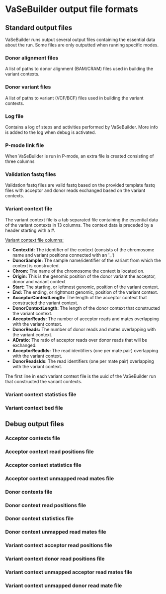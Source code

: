 # VaSeBuilder output file formats

## Standard output files
VaSeBuilder runs output several output files containing the essential data about the run. Some files are only outputted 
when running specific modes.

### Donor alignment files
A list of paths to donor alignment (BAM/CRAM) files used in building the variant contexts.

### Donor variant files
A list of paths to variant (VCF/BCF) files used in building the variant contexts.

### Log file
Contains a log of steps and activities performed by VaSeBuilder. More info is added to the log when debug is activated.

### P-mode link file
When VaSeBuilder is run in P-mode, an extra file is created consisting of three columns

### Validation fastq files
Validation fastq files are valid fastq based on the provided template fastq files with acceptor and donor reads 
exchanged based on the variant contexts.

### Variant context file
The variant context file is a tab separated file containing the essential data of the variant contexts in 13 columns.
The context data is preceded by a header starting with a #.<br />

<u>Variant context file columns:</u>
* __ContextId:__ The identifier of the context (consists of the chromosome name and variant positions connected with 
an '_')
* __DonorSample:__ The sample name/identifier of the variant from which the context is constructed.
* __Chrom:__ The name of the chromosome the context is located on.
* __Origin:__ This is the genomic position of the donor variant the acceptor, donor and variant context 
* __Start:__ The starting, or leftmost genomic, position of the variant context.
* __End:__ The ending, or rightmost genomic, position of the variant context.
* __AcceptorContextLength:__ The length of the acceptor context that constructed the variant context.
* __DonorContextLength:__ The length of the donor context that constructed the variant context.
* __AcceptorReads:__ The number of acceptor reads and mates overlapping with the variant context.
* __DonorReads:__ The number of donor reads and mates overlapping with the variant context.
* __ADratio:__ The ratio of acceptor reads over donor reads that will be exchanged.
* __AcceptorReadIds:__ The read identifiers (one per mate pair) overlapping with the variant context.
* __DonorReadsIds:__ The read identifiers (one per mate pair) overlapping with the variant context.

The first line in each variant context file is the uuid of the VaSeBuilder run that constructed the variant contexts.
<br />

### Variant context statistics file

### Variant context bed file



## Debug output files
### Acceptor contexts file
### Acceptor context read positions file
### Acceptor context statistics file
### Acceptor context unmapped read mates file
### Donor contexts file
### Donor context read positions file
### Donor context statistics file
### Donor context unmapped read mates file
### Variant context acceptor read positions file
### Variant context donor read positions file
### Variant context unmapped acceptor read mates file
### Variant context unmapped donor read mate file
